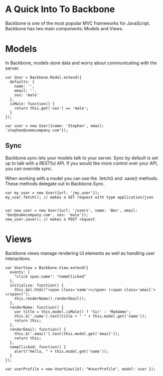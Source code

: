 A Quick Into To Backbone
============

Backbone is one of the most popular MVC frameworks for JavaScript.
Backbone has two main components: Models and Views.

Models
======

In Backbone, models store data and worry about communicating with the server.

    var User = Backbone.Model.extend({
      defaults: {
        name: '',
        email: '',
        sex: 'male'
      },
      isMale: function() {
        return this.get('sex') == 'male';
      }
    });

    var user = new User({name: 'Stephen', email: 'stephen@somecompany.com'});

Sync
----

Backbone.sync lets your models talk to your server. Sync by default is set up to talk
with a RESTful API. If you would like more control over your API, you can override sync.

When working with a model you can use the .fetch() and .save() methods. These methods delegate
out to Backbone.Sync.

    var my_user = new User({url: '/my_user'});
    my_user.fetch(); // makes a GET request with type application/json


    var new_user = new User({url: '/users', name: 'Ben', email: 'ben@somecompany.com', sex: 'male'});
    new_user.save(); // makes a POST request


Views
=====

Backbone views manage rendering UI elements as well as handling user interactions.


    var UserView = Backbone.View.extend({
      events: {
        "click span.name": "nameClicked"
      },
      initialize: function() {
        this.$el.html("<span class='name'></span> (<span class='email'></span>)");
        this.renderName().renderEmail();
      },
      renderName: function() {
        var title = this.model.isMale() ? 'Sir' : 'Madamme';
        this.$('.name').text(title + " " + this.model.get('name'));
        return this;
      },
      renderEmail: function() {
        this.$('.email').text(this.model.get('email'));
        return this;
      },
      nameClicked: function() {
        alert("Hello, " + this.model.get('name'));
      }
    });

    var userProfile = new UserView({el: "#userProfile", model: user });